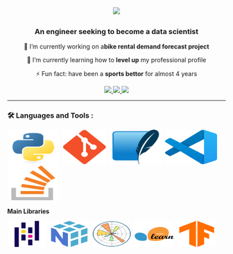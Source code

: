 <h1 align="center">
    <img src="https://readme-typing-svg.herokuapp.com?font=Fira+Code&weight=700&size=23&duration=2000&pause=5000&color=000000&random=false&width=435&lines=👋+Welcome!+I'm+Lucas+Parreiras!;" />
</h1>

<h3 align="center">An engineer seeking to become a data scientist</h3>

<div align="center">
 
 🔭 I’m currently working on a**bike rental demand forecast project**
 
 🌱 I’m currently learning how to **level up** my professional profile

 ⚡ Fun fact: have been a **sports bettor** for almost 4 years 

 </div>

<div align="center"> 
  <a href="mailto:lucasparreirasds@gmail.com">
    <img src="https://img.shields.io/badge/Gmail-333333?style=for-the-badge&logo=gmail&logoColor=red" />
  </a>
  <a href="https://linkedin.com/in/lucasparreirasds" target="_blank">
    <img src="https://img.shields.io/badge/LinkedIn-0077B5?style=for-the-badge&logo=linkedin&logoColor=white" target="_blank" />
  </a>
  <a href="https://medium.com/@lucasparreirasds" target="_blank">
    <img src="https://img.shields.io/badge/MEDIUM-101820?style=for-the-badge&logo=medium" target="_blank" />
  </a>
</div>

---
 
 ### :hammer_and_wrench: Languages and Tools :
 
<div>
    
<img src="https://github.com/devicons/devicon/blob/master/icons/python/python-original.svg" title="python" alt="python" width="120" height="80"/>&nbsp;
<img src="https://github.com/devicons/devicon/blob/master/icons/git/git-plain.svg" title="git" alt="git" width="100" height="80"/>&nbsp;
<img src="https://github.com/devicons/devicon/blob/master/icons/sqlite/sqlite-original.svg" title="sql" alt="sql" width="120" height="80"/>&nbsp;
<img src="https://github.com/devicons/devicon/blob/master/icons/vscode/vscode-original.svg" title="vscode" alt="vscode" width="120" height="80"/>&nbsp;
<img src="https://github.com/devicons/devicon/blob/master/icons/stackoverflow/stackoverflow-original.svg" title="stackoverflow" alt="stackoverflow" width="120" height="80"/>&nbsp;

</div>

**Main Libraries**

<div>
<img src="https://github.com/devicons/devicon/blob/master/icons/pandas/pandas-original.svg" title="pandas" alt="pandas" width="90" height="60"/>&nbsp;
<img src="https://github.com/devicons/devicon/blob/master/icons/numpy/numpy-original.svg" title="numpy" alt="numpy" width="90" height="60"/>&nbsp;
<img src="https://github.com/devicons/devicon/blob/master/icons/matplotlib/matplotlib-original.svg" title="matplot" alt="plt" width="90" height="60"/>&nbsp;
<img src="https://github.com/devicons/devicon/blob/master/icons/scikitlearn/scikitlearn-original.svg" title="sklearn" alt="sklearn" width="90" height="60"/>&nbsp;
<img src="https://github.com/devicons/devicon/blob/master/icons/tensorflow/tensorflow-original.svg" title="tensorflow" alt="tensorflow" width="90" height="60"/>&nbsp;


 </div>



